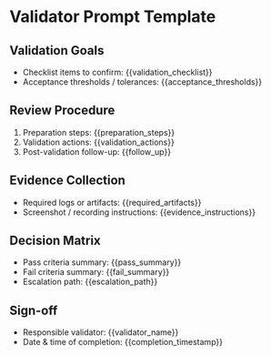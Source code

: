 # Validator Prompt Template

## Validation Goals
- Checklist items to confirm: {{validation_checklist}}
- Acceptance thresholds / tolerances: {{acceptance_thresholds}}

## Review Procedure
1. Preparation steps: {{preparation_steps}}
2. Validation actions: {{validation_actions}}
3. Post-validation follow-up: {{follow_up}}

## Evidence Collection
- Required logs or artifacts: {{required_artifacts}}
- Screenshot / recording instructions: {{evidence_instructions}}

## Decision Matrix
- Pass criteria summary: {{pass_summary}}
- Fail criteria summary: {{fail_summary}}
- Escalation path: {{escalation_path}}

## Sign-off
- Responsible validator: {{validator_name}}
- Date & time of completion: {{completion_timestamp}}
